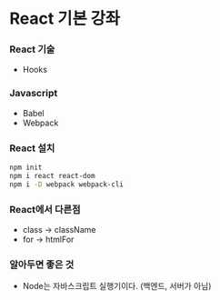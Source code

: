 # React 기본 강좌

### React 기술

- Hooks

### Javascript

- Babel
- Webpack

### React 설치

```bash
npm init
npm i react react-dom
npm i -D webpack webpack-cli
```

### React에서 다른점

- class -> className
- for -> htmlFor

### 알아두면 좋은 것

- Node는 자바스크립트 실행기이다. (백엔드, 서버가 아님)
